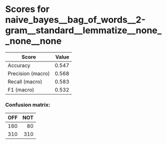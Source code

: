 # Scores for naive_bayes__bag_of_words__2-gram__standard__lemmatize__none__none__none
|      Score      |Value|
|-----------------|----:|
|Accuracy         |0.547|
|Precision (macro)|0.568|
|Recall (macro)   |0.583|
|F1 (macro)       |0.532|

### Confusion matrix:
|OFF|NOT|
|--:|--:|
|160| 80|
|310|310|
